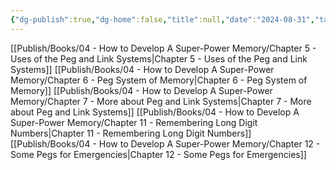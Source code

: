 ```yaml
---
{"dg-publish":true,"dg-home":false,"title":null,"date":"2024-08-31","tags":["#sach","#memory","#How_to_Develop_A_Super_Power_Memory"],"Group":"Group2","dg-path":"Books/04 - How to Develop A Super-Power Memory/Nhóm 2 - Các kỹ thuật hệ thống ghi nhớ.md","permalink":"/books/04-how-to-develop-a-super-power-memory/nhom-2-cac-ky-thuat-he-thong-ghi-nho/","dgPassFrontmatter":true,"updated":"2025-02-23T08:12:59.692+07:00"}
---
```


[[Publish/Books/04 - How to Develop A Super-Power Memory/Chapter 5 - Uses of the Peg and Link Systems\|Chapter 5 - Uses of the Peg and Link Systems]]
[[Publish/Books/04 - How to Develop A Super-Power Memory/Chapter 6 - Peg System of Memory\|Chapter 6 - Peg System of Memory]]
[[Publish/Books/04 - How to Develop A Super-Power Memory/Chapter 7 - More about Peg and Link Systems\|Chapter 7 - More about Peg and Link Systems]]
[[Publish/Books/04 - How to Develop A Super-Power Memory/Chapter 11 - Remembering Long Digit Numbers\|Chapter 11 - Remembering Long Digit Numbers]]
[[Publish/Books/04 - How to Develop A Super-Power Memory/Chapter 12 - Some Pegs for Emergencies\|Chapter 12 - Some Pegs for Emergencies]]

